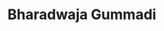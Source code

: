<!DOCTYPE HTML>
<html>

<head>
  <title>Jigar Patel| Home :: Portfolio</title>
   <h1>Bharadwaja Gummadi</h1>
</head>
